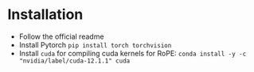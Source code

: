 # Installation

* Follow the official readme
* Install Pytorch `pip install torch torchvision`
* Install `cuda` for compiling cuda kernels for RoPE: `conda install -y -c "nvidia/label/cuda-12.1.1" cuda`